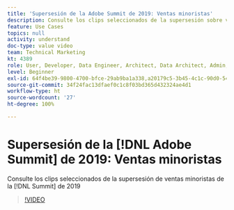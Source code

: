 ```yaml
---
title: 'Supersesión de la Adobe Summit de 2019: Ventas minoristas'
description: Consulte los clips seleccionados de la supersesión sobre ventas minoristas en la cumbre de 2019
feature: Use Cases
topics: null
activity: understand
doc-type: value video
team: Technical Marketing
kt: 4389
role: User, Developer, Data Engineer, Architect, Data Architect, Admin, Leader
level: Beginner
exl-id: 64f4be39-9800-4700-bfce-29ab9ba1a338,a20179c5-3b45-4c1c-90d0-54f7fd6a3bd1
source-git-commit: 34f24fac13dfaef0c1c8f03bd365d432324ae4d1
workflow-type: ht
source-wordcount: '27'
ht-degree: 100%

---
```


# Supersesión de la [!DNL Adobe Summit] de 2019: Ventas minoristas

Consulte los clips seleccionados de la supersesión de ventas minoristas de la [!DNL Summit] de 2019

>[!VIDEO](https://video.tv.adobe.com/v/30549/?quality=12)

